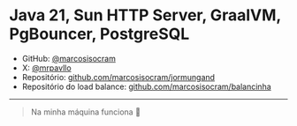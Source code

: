 # Java 21, Sun HTTP Server, GraalVM, PgBouncer, PostgreSQL

- GitHub: [@marcosisocram](https://github.com/marcosisocram)
- X: [@mrpavllo](https://x.com/mrpavllo)
- Repositório: [github.com/marcosisocram/jormungand](https://github.com/marcosisocram/jormungand)
- Repositório do load balance: [github.com/marcosisocram/balancinha](https://github.com/marcosisocram/balancinha)

----

> Na minha máquina funciona 🚀
